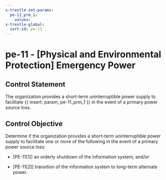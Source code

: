 ```yaml
---
x-trestle-set-params:
  pe-11_prm_1:
    values:
x-trestle-global:
  sort-id: pe-11
---
```


# pe-11 - \[Physical and Environmental Protection\] Emergency Power

## Control Statement

The organization provides a short-term uninterruptible power supply to facilitate {{ insert: param, pe-11_prm_1 }} in the event of a primary power source loss.

## Control Objective

Determine if the organization provides a short-term uninterruptible power supply to facilitate one or more of the following in the event of a primary power source loss:

- \[PE-11[1]\] an orderly shutdown of the information system; and/or

- \[PE-11[2]\] transition of the information system to long-term alternate power.
